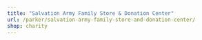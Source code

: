 ```yaml
---
title: "Salvation Army Family Store & Donation Center"
url: /parker/salvation-army-family-store-and-donation-center/
shop: charity
---
```


